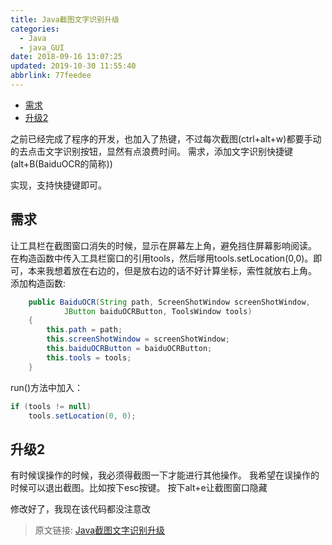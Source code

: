 ```yaml
---
title: Java截图文字识别升级
categories: 
  - Java
  - java_GUI
date: 2018-09-16 13:07:25
updated: 2019-10-30 11:55:40
abbrlink: 77feedee
---
```

- [需求](/blog/html/77feedee/#需求)
- [升级2](/blog/html/77feedee/#升级2)

<!--more-->
<script src="https://cdn.bootcss.com/jquery/3.4.0/jquery.slim.min.js"></script>
<script>$(document).ready(function () {$(".post-body > ul:nth-child(1)").hide();});</script>

<!--end-->
之前已经完成了程序的开发，也加入了热键，不过每次截图(ctrl+alt+w)都要手动的去点击文字识别按钮，显然有点浪费时间。
需求，添加文字识别快捷键(alt+B(BaiduOCR的简称))

实现，支持快捷键即可。

## 需求 ##
让工具栏在截图窗口消失的时候，显示在屏幕左上角，避免挡住屏幕影响阅读。
在构造函数中传入工具栏窗口的引用tools，然后嗲用tools.setLocation(0,0)。即可，本来我想着放在右边的，但是放右边的话不好计算坐标，索性就放右上角。
添加构造函数:
```java
	public BaiduOCR(String path, ScreenShotWindow screenShotWindow,
			JButton baiduOCRButton, ToolsWindow tools)
	{
		this.path = path;
		this.screenShotWindow = screenShotWindow;
		this.baiduOCRButton = baiduOCRButton;
		this.tools = tools;
	}
```
run()方法中加入：
```java
if (tools != null)
	tools.setLocation(0, 0);
```
## 升级2 ##
有时候误操作的时候，我必须得截图一下才能进行其他操作。
我希望在误操作的时候可以退出截图。比如按下esc按键。
按下alt+e让截图窗口隐藏


修改好了，我现在该代码都没注意改

>原文链接: [Java截图文字识别升级](https://lanlan2017.github.io/blog/77feedee/)